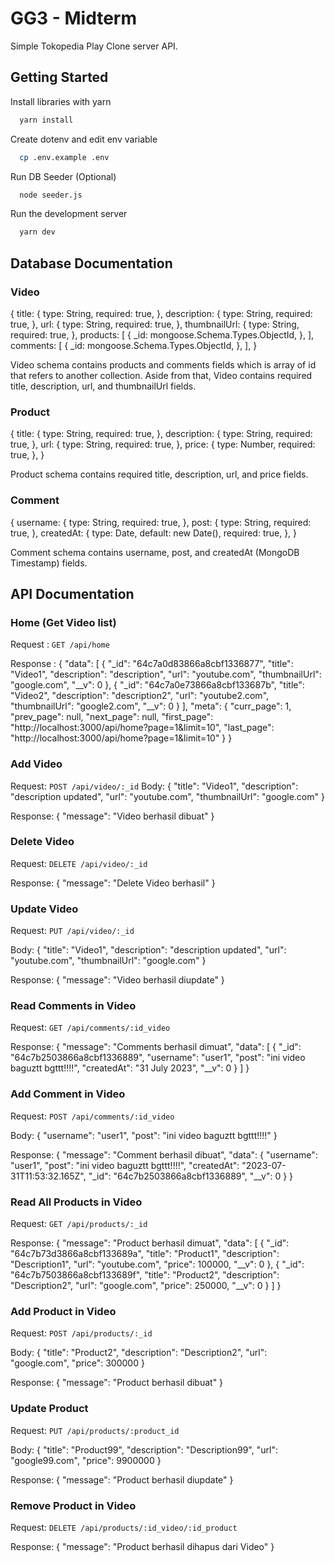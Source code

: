 
# GG3 - Midterm

Simple Tokopedia Play Clone server API. 


## Getting Started

Install libraries with yarn

```bash
  yarn install
```
    
Create dotenv and edit env variable

```bash
  cp .env.example .env
```

Run DB Seeder (Optional)

```bash
  node seeder.js
```

Run the development server

```bash
  yarn dev
```

## Database Documentation

### Video
  {
    title: {
      type: String,
      required: true,
    },
    description: {
      type: String,
      required: true,
    },
    url: {
      type: String,
      required: true,
    },
    thumbnailUrl: {
      type: String,
      required: true,
    },
    products: [
      {
        _id: mongoose.Schema.Types.ObjectId,
      },
    ],
    comments: [
      {
        _id: mongoose.Schema.Types.ObjectId,
      },
    ],
  }

Video schema contains products and comments fields which is array of id that refers to another collection.
Aside from that, Video contains required title, description, url, and thumbnailUrl fields.

### Product
  {
    title: {
      type: String,
      required: true,
    },
    description: {
      type: String,
      required: true,
    },
    url: {
      type: String,
      required: true,
    },
    price: {
      type: Number,
      required: true,
    },
  }

Product schema contains required title, description, url, and price fields.

### Comment

  {
    username: {
      type: String,
      required: true,
    },
    post: {
      type: String,
      required: true,
    },
    createdAt: {
      type: Date,
      default: new Date(),
      required: true,
    },
  }

Comment schema contains username, post, and createdAt (MongoDB Timestamp) fields.

## API Documentation

### Home (Get Video list)
Request :
`GET /api/home`

Response :
  {
      "data": [
          {
              "_id": "64c7a0d83866a8cbf1336877",
              "title": "Video1",
              "description": "description",
              "url": "youtube.com",
              "thumbnailUrl": "google.com",
              "__v": 0
          },
          {
              "_id": "64c7a0e73866a8cbf133687b",
              "title": "Video2",
              "description": "description2",
              "url": "youtube2.com",
              "thumbnailUrl": "google2.com",
              "__v": 0
          }
      ],
      "meta": {
          "curr_page": 1,
          "prev_page": null,
          "next_page": null,
          "first_page": "http://localhost:3000/api/home?page=1&limit=10",
          "last_page": "http://localhost:3000/api/home?page=1&limit=10"
      }
  }

### Add Video
Request:
`POST /api/video/:_id`
Body:
  {
    "title": "Video1",
    "description": "description updated",
    "url": "youtube.com",
    "thumbnailUrl": "google.com"
  }

Response:
  {
    "message": "Video berhasil dibuat"
  }



### Delete Video
Request:
  `DELETE /api/video/:_id`

Response:
  {
    "message": "Delete Video berhasil"
  }

### Update Video
Request:
  `PUT /api/video/:_id`

Body:
  {
    "title": "Video1",
    "description": "description updated",
    "url": "youtube.com",
    "thumbnailUrl": "google.com"
  }

Response:
  {
    "message": "Video berhasil diupdate"
  }


### Read Comments in Video
Request:
  `GET /api/comments/:id_video`

Response:
  {
    "message": "Comments berhasil dimuat",
    "data": [
        {
            "_id": "64c7b2503866a8cbf1336889",
            "username": "user1",
            "post": "ini video baguztt bgttt!!!!",
            "createdAt": "31 July 2023",
            "__v": 0
        }
    ]
  }

### Add Comment in Video
Request:
  `POST /api/comments/:id_video`

Body:
  {
    "username": "user1",
    "post": "ini video baguztt bgttt!!!!"
  }

Response:
  {
    "message": "Comment berhasil dibuat",
    "data": {
        "username": "user1",
        "post": "ini video baguztt bgttt!!!!",
        "createdAt": "2023-07-31T11:53:32.165Z",
        "_id": "64c7b2503866a8cbf1336889",
        "__v": 0
    }
  }

### Read All Products in Video
Request:
  `GET /api/products/:_id`

Response:
  {
    "message": "Product berhasil dimuat",
    "data": [
        {
            "_id": "64c7b73d3866a8cbf133689a",
            "title": "Product1",
            "description": "Description1",
            "url": "youtube.com",
            "price": 100000,
            "__v": 0
        },
        {
            "_id": "64c7b7503866a8cbf133689f",
            "title": "Product2",
            "description": "Description2",
            "url": "google.com",
            "price": 250000,
            "__v": 0
        }
    ]
  }

### Add Product in Video
Request:
  `POST /api/products/:_id`

Body:
  {
    "title": "Product2",
    "description": "Description2",
    "url": "google.com",
    "price": 300000
  }

Response:
  {
    "message": "Product berhasil dibuat"
  }

### Update Product
Request:
  `PUT /api/products/:product_id`

Body:
  {
    "title": "Product99",
    "description": "Description99",
    "url": "google99.com",
    "price": 9900000
  }

Response:
  {
    "message": "Product berhasil diupdate"
  }

### Remove Product in Video
Request:
  `DELETE /api/products/:id_video/:id_product`

Response:
  {
    "message": "Product berhasil dihapus dari Video"
  }
